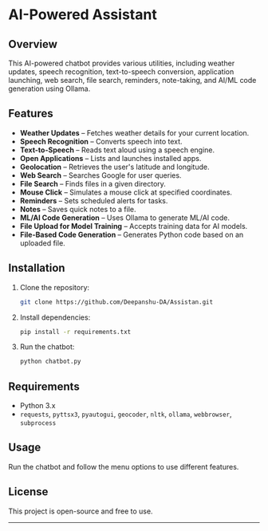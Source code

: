 # **AI-Powered Assistant**

## **Overview**  
This AI-powered chatbot provides various utilities, including weather updates, speech recognition, text-to-speech conversion, application launching, web search, file search, reminders, note-taking, and AI/ML code generation using Ollama.

## **Features**  

- **Weather Updates** – Fetches weather details for your current location.  
- **Speech Recognition** – Converts speech into text.  
- **Text-to-Speech** – Reads text aloud using a speech engine.  
- **Open Applications** – Lists and launches installed apps.  
- **Geolocation** – Retrieves the user's latitude and longitude.  
- **Web Search** – Searches Google for user queries.  
- **File Search** – Finds files in a given directory.  
- **Mouse Click** – Simulates a mouse click at specified coordinates.  
- **Reminders** – Sets scheduled alerts for tasks.  
- **Notes** – Saves quick notes to a file.  
- **ML/AI Code Generation** – Uses Ollama to generate ML/AI code.  
- **File Upload for Model Training** – Accepts training data for AI models.  
- **File-Based Code Generation** – Generates Python code based on an uploaded file.  

## **Installation**  

1. Clone the repository:  
   ```sh
   git clone https://github.com/Deepanshu-DA/Assistan.git
   ```

2. Install dependencies:  
   ```sh
   pip install -r requirements.txt
   ```

3. Run the chatbot:  
   ```sh
   python chatbot.py
   ```

## **Requirements**  

- Python 3.x  
- `requests`, `pyttsx3`, `pyautogui`, `geocoder`, `nltk`, `ollama`, `webbrowser`, `subprocess`  

## **Usage**  

Run the chatbot and follow the menu options to use different features.  

## **License**  
This project is open-source and free to use.  

---
